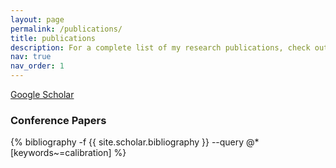 ```yaml
---
layout: page
permalink: /publications/
title: publications
description: For a complete list of my research publications, check out my Google Scholar profile.
nav: true
nav_order: 1
---
```


[Google Scholar](https://scholar.google.com/citations?user=0bwP0i4AAAAJ&hl=en)

<div class="publications">

<h3>Conference Papers</h3>
{% bibliography -f {{ site.scholar.bibliography }} --query @*[keywords~=calibration] %}

</div>
